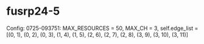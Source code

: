 # fusrp24-5
Config: 0725-093751: MAX_RESOURCES = 50, MAX_CH = 3, self.edge_list = [(0, 1), (0, 2), (0, 3), (1, 4), (1, 5), (2, 6), (2, 7), (2, 8), (3, 9), (3, 10), (3, 11)]